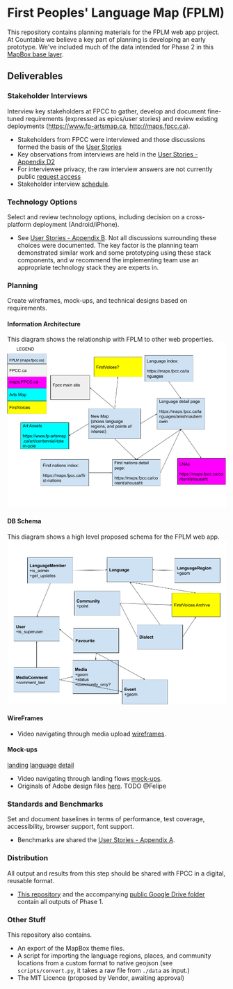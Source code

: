 # First Peoples' Language Map (FPLM)

This repository contains planning materials for the FPLM web app project. At Countable we believe a key part of planning is developing an early prototype. We've included much of the data intended for Phase 2 in this [MapBox base layer](https://api.mapbox.com/styles/v1/countable-web/cjwcq8ybe06so1cpin5lz5sfj.html?fresh=true&title=true&access_token=pk.eyJ1IjoiY291bnRhYmxlLXdlYiIsImEiOiJjamQyZG90dzAxcmxmMndtdzBuY3Ywa2ViIn0.MU-sGTVDS9aGzgdJJ3EwHA#4.78/52.44/-123.85).

## Deliverables

### Stakeholder Interviews
Interview key stakeholders at FPCC to gather, develop and document fine-tuned requirements (expressed as epics/user stories) and review existing deployments (https://www.fp-artsmap.ca, http://maps.fpcc.ca).

  * Stakeholders from FPCC were interviewed and those discussions formed the basis of the [User Stories](https://docs.google.com/document/d/1PoplPndKe7XYzABfq_HEup7jxsyDEAGyz5p-_hfo_bk/edit#heading=h.ibwfjzmfr3dg)
  * Key observations from interviews are held in the [User Stories - Appendix D2](https://docs.google.com/document/d/1PoplPndKe7XYzABfq_HEup7jxsyDEAGyz5p-_hfo_bk/edit#heading=h.ibwfjzmfr3dg)
  * For interviewee privacy, the raw interview answers are not currently public [request access](https://docs.google.com/forms/d/1IQrmAR3WvaElUqNQQ44nh6mS92L4UsrTTOmqNM2gmY0/edit#response=ACYDBNgPnE6MSVW30CxZa744X3NjQqfTZkpy-KoWMjjMJvDrGrt2IzOsVuQcbcjsVmMoWUE)
  * Stakeholder interview [schedule](https://docs.google.com/spreadsheets/d/1blPhBSdzw7pOeUZGrMV1AiUTPvK9kGU4RLvchswdug4/edit#gid=669170734).

### Technology Options
Select and review technology options, including decision on a cross-platform deployment (Android/iPhone).

  * See [User Stories - Appendix B](https://docs.google.com/document/d/1PoplPndKe7XYzABfq_HEup7jxsyDEAGyz5p-_hfo_bk/edit#heading=h.ibwfjzmfr3dg). Not all discussions surrounding these choices were documented. The key factor is the planning team demonstrated similar work and some prototyping using these stack components, and w recommend the implementing team use an appropriate technology stack they are experts in.

### Planning
Create wireframes, mock-ups, and technical designs based on requirements.

#### Information Architecture
This diagram shows the relationship with FPLM to other web properties.
![Information Architecture](./fplm-ia.png)

#### DB Schema
This diagram shows a high level proposed schema for the FPLM web app.
![DB Schema](./fplm-schema.png)

#### WireFrames
  
  * Video navigating through media upload [wireframes](https://drive.google.com/open?id=1EmrvRhYHrxxtTHq4tIIPKtRb0ro6DaZS).


#### Mock-ups

[landing](./mock-1.png)
[language](./mock-2.png)
[detail](./mock-3.png)

   * Video navigating through landing flows [mock-ups](https://drive.google.com/open?id=1YQ2PJAeml1cEhQsCwMk8o8CY2kiMAGgq).
   * Originals of Adobe design files [here](https://drive.google.com/drive/u/0/folders/1EUjSc2NAbVhD3fn6Pjj9_4OstD6pIE7E?ddrp=1). TODO @Felipe
   
### Standards and Benchmarks
Set and document baselines in terms of performance, test coverage, accessibility, browser support, font support.

  * Benchmarks are shared the [User Stories - Appendix A](https://docs.google.com/document/d/1PoplPndKe7XYzABfq_HEup7jxsyDEAGyz5p-_hfo_bk/edit#heading=h.ibwfjzmfr3dg).

### Distribution
All output and results from this step should be shared with FPCC in a digital, reusable format.

  * [This repository](./) and the accompanying [public Google Drive folder](https://drive.google.com/drive/folders/1cJmyfs9K645JTUn_bHOebEF0BYIVUhuv?usp=sharing) contain all outputs of Phase 1.

### Other Stuff
This repository also contains.

  * An export of the MapBox theme files.
  * A script for importing the language regions, places, and community locations from a custom format to native geojson (see `scripts/convert.py`, it takes a raw file from `./data` as input.)
  * The MIT Licence (proposed by Vendor, awaiting approval)
